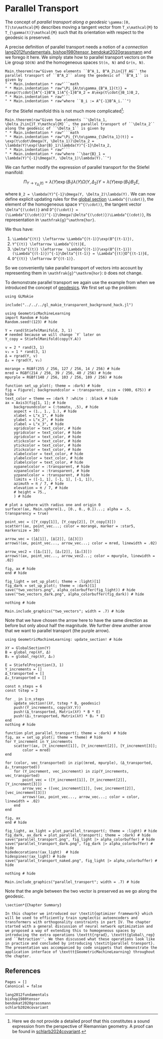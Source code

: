 # Parallel Transport

The concept of *parallel transport along a geodesic* ``\gamma:[0, T]\to\mathcal{M}`` describes moving a tangent vector from ``T_x\mathcal{M}`` to ``T_{\gamma(t)}\mathcal{M}`` such that its orientation with respect to the geodesic is preserved.

A precise definition of parallel transport needs a notion of a *connection* [lang2012fundamentals, bishop1980tensor, bendokat2020grassmann](@cite) and we forego it here. We simply state how to parallel transport vectors on the Lie group ``SO(N)`` and the homogeneous spaces ``St(n, N)`` and ``Gr(n, N)``.

```@eval
Main.theorem(raw"Given two elements ``B^A_1, B^A_2\in{}T_AG`` the parallel transport of ``B^A_2`` along the geodesic of ``B^A_1`` is given by
" * Main.indentation * raw"```math
" * Main.indentation * raw"\Pi_{A\to\gamma_{B^A_1}(t)} = A\exp(t\cdot{}A^{-1}B^A_1)A^{-1}B^A_2 = A\exp(t\cdot{}B_1)B_2,
" * Main.indentation * raw"```
" * Main.indentation * raw"where ``B_i := A^{-1}B^A_i.``")
```

For the Stiefel manifold this is not much more complicated[^1]:

[^1]: Here we do not provide a detailed proof that this constitutes a sound expression from the perspective of Riemannian geometry. A proof can be found in [schlarb2024covariant](@cite).

```@eval
Main.theorem(raw"Given two elements ``\Delta_1, \Delta_2\in{}T_Y\mathcal{M}``, the parallel transport of ``\Delta_2`` along the geodesic of ``\Delta_1`` is given by
" * Main.indentation * raw"```math
" * Main.indentation * raw"\Pi_{Y\to\gamma_{\Delta_1}(t)} = \exp(t\cdot\Omega(Y, \Delta_1))\Delta_2 =  \lambda(Y)\exp(\bar{B}_1)\lambda(Y)^{-1}\Delta_2,
" * Main.indentation * raw"```
" * Main.indentation * raw"where ``\bar{B}_1 = \lambda(Y)^{-1}\Omega(Y, \Delta_1)\lambda(Y).``")
```

We can further modify the expression of parallel transport for the Stiefel manifold: 

```math
\Pi_{Y\to\gamma_{\Delta_1}(t)} = \lambda(Y)\exp(B_1)\lambda(Y)\Omega(Y, \Delta_2)Y = \lambda(Y)\exp(B_1)B_2E,
```

where ``B_2 = \lambda(Y)^{-1}\Omega(Y, \Delta_2)\lambda(Y).`` We can now define explicit updating rules for the [global section](@ref "Global Sections") ``\Lambda^{(\cdot)}``, the element of the homogeneous space ``Y^{(\cdot)}``, the tangent vector ``\Delta^{(\cdot)}`` and ``D^{(\cdot)} = (\Lambda^{(\cdot)})^{-1}\Omega(\Delta^{(\cdot)})\Lambda^{(cdot)}``, its representation in ``\mathfrak{g}^\mathrm{hor}``.

We thus have:
1. ``\Lambda^{(t)} \leftarrow \Lambda^{(t-1)}\exp(B^{(t-1)}),``
2. ``Y^{(t)} \leftarrow \Lambda^{(t)}E,``
3. ``\Delta^{(t)} \leftarrow  \Lambda^{(t-1)}\exp(B^{(t-1)})(\Lambda^{(t-1)})^{-1}\Delta^{(t-1)} = \Lambda^{(t)}D^{(t-1)}E,``
4. ``D^{(t)} \leftarrow D^{(t-1)}.``

So we conveniently take parallel transport of vectors into account by representing them in ``\mathfrak{g}^\mathrm{hor}``: ``D`` does not change.

To demonstrate parallel transport we again use the example from when we introduced the concept of [geodesics](@ref "Geodesic Sprays and the Exponential Map"). We first set up the problem:

```@setup s2_parallel_transport
using GLMakie

include("../../../gl_makie_transparent_background_hack.jl")
```

```@setup s2_parallel_transport
using GeometricMachineLearning
import Random # hide
Random.seed!(123) # hide

Y = rand(StiefelManifold, 3, 1)
# needed because we will change `Y` later on
Y_copy = StiefelManifold(copy(Y.A))

v = 2 * rand(3, 1)
v₂ = 1 * rand(3, 1)
Δ = rgrad(Y, v)
Δ₂ = rgrad(Y, v₂)

morange = RGBf(255 / 256, 127 / 256, 14 / 256) # hide
mred = RGBf(214 / 256, 39 / 256, 40 / 256) # hide
mpurple = RGBf(148 / 256, 103 / 256, 189 / 256) # hide

function set_up_plot(; theme = :dark) # hide
fig = Figure(; backgroundcolor = :transparent, size = (900, 675)) # hide
text_color = theme == :dark ? :white : :black # hide
ax = Axis3(fig[1, 1]; # hide
    backgroundcolor = (:tomato, .5), # hide
    aspect = (1., 1., 1.), # hide
    xlabel = L"x_1", # hide
    ylabel = L"x_2", # hide
    zlabel = L"x_3", # hide
    xgridcolor = text_color, # hide
    ygridcolor = text_color, # hide
    zgridcolor = text_color, # hide
    xtickcolor = text_color, # hide
    ytickcolor = text_color, # hide
    ztickcolor = text_color, # hide
    xlabelcolor = text_color, # hide
    ylabelcolor = text_color, # hide
    zlabelcolor = text_color, # hide
    xypanelcolor = :transparent, # hide
    xzpanelcolor = :transparent, # hide
    yzpanelcolor = :transparent, # hide
    limits = ([-1, 1], [-1, 1], [-1, 1]),
    azimuth = π / 7, # hide
    elevation = π / 7, # hide
    # height = 75.,
    ) # hide

# plot a sphere with radius one and origin 0
surface!(ax, Main.sphere(1., [0., 0., 0.])...; alpha = .5, transparency = true)

point_vec = ([Y_copy[1]], [Y_copy[2]], [Y_copy[3]])
scatter!(ax, point_vec...; color = morange, marker = :star5, markersize = 30)

arrow_vec = ([Δ[1]], [Δ[2]], [Δ[3]])
arrows!(ax, point_vec..., arrow_vec...; color = mred, linewidth = .02)

arrow_vec2 = ([Δ₂[1]], [Δ₂[2]], [Δ₂[3]])
arrows!(ax, point_vec..., arrow_vec2...; color = mpurple, linewidth = .02)

fig, ax # hide
end # hide

fig_light = set_up_plot(; theme = :light)[1]
fig_dark = set_up_plot(; theme = :dark)[1]
save("two_vectors.png", alpha_colorbuffer(fig_light)) # hide
save("two_vectors_dark.png", alpha_colorbuffer(fig_dark)) # hide

nothing # hide
```

```@example
Main.include_graphics("two_vectors"; width = .7) # hide
```

Note that we have chosen the arrow here to have the same direction as before but only about half the magnitude. We further drew another arrow that we want to parallel transport (the purple arrow). 

```@example s2_parallel_transport
using GeometricMachineLearning: update_section! # hide

λY = GlobalSection(Y)
B = global_rep(λY, Δ)
B₂ = global_rep(λY, Δ₂)

E = StiefelProjection(3, 1)
Y_increments = []
Δ_transported = []
Δ₂_transported = []

const n_steps = 6
const tstep = 2

for _ in 1:n_steps
    update_section!(λY, tstep * B, geodesic)
    push!(Y_increments, copy(λY.Y))
    push!(Δ_transported, Matrix(λY) * B * E)
    push!(Δ₂_transported, Matrix(λY) * B₂ * E)
end
nothing # hide
```

```@setup s2_parallel_transport
function plot_parallel_transport(; theme = :dark) # hide
fig, ax = set_up_plot(; theme = theme) # hide
for Y_increment in Y_increments 
    scatter!(ax, [Y_increment[1]], [Y_increment[2]], [Y_increment[3]]; 
        color = mred)
end

for (color, vec_transported) in zip((mred, mpurple), (Δ_transported, Δ₂_transported))
    for (Y_increment, vec_increment) in zip(Y_increments, vec_transported)
        point_vec = ([Y_increment[1]], [Y_increment[2]], [Y_increment[3]])
        arrow_vec = ([vec_increment[1]], [vec_increment[2]], [vec_increment[3]])
        arrows!(ax, point_vec..., arrow_vec...; color = color, linewidth = .02) 
    end
end

fig, ax
end # hide

fig_light, ax_light = plot_parallel_transport(; theme = :light) # hide
fig_dark, ax_dark = plot_parallel_transport(; theme = :dark) # hide
save("parallel_transport.png", fig_light |> alpha_colorbuffer) # hide
save("parallel_transport_dark.png", fig_dark |> alpha_colorbuffer) # hide
hidedecorations!(ax_light)  # hide
hidespines!(ax_light) # hide
save("parallel_transport_naked.png", fig_light |> alpha_colorbuffer) # hide

nothing # hide
```

```@example
Main.include_graphics("parallel_transport"; width = .7) # hide
```

Note that the angle between the two vector is preserved as we go along the geodesic.


```@raw latex
\section*{Chapter Summary}

In this chapter we introduced our \textit{optimizer framework} which will be used to efficiently train symplectic autoencoders and transformers with orthogonality constraints in part IV. The chapter started with a general discussion of neural network optimization and we proposed a way of extending this to homogeneous spaces by introducing the extra operations \texttt{rgrad}, \texttt{global\_rep} and ``Retraction''. We then discussed what these operations look like in practice and concluded by introducing \textit{parallel transport}. The presentation was accompanied by code snippets that demonstrate the application interface of \texttt{GeometricMachineLearning} throughout the chapter.
```


## References

```@bibliography
Pages = []
Canonical = false

lang2012fundamentals
bishop1980tensor
bendokat2020grassmann
schlarb2024covariant
```
